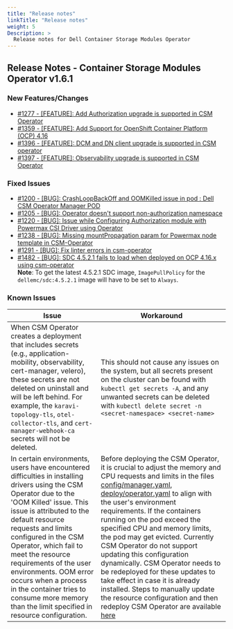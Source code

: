 ```yaml
---
title: "Release notes"
linkTitle: "Release notes"
weight: 5
Description: >
  Release notes for Dell Container Storage Modules Operator
---
```


## Release Notes - Container Storage Modules Operator v1.6.1












### New Features/Changes

- [#1277 - [FEATURE]: Add Authorization upgrade is supported in CSM Operator](https://github.com/dell/csm/issues/1277)
- [#1359 - [FEATURE]: Add Support for OpenShift Container Platform (OCP) 4.16 ](https://github.com/dell/csm/issues/1359)
- [#1396 - [FEATURE]: DCM and DN client upgrade is supported in CSM operator ](https://github.com/dell/csm/issues/1396)
- [#1397 - [FEATURE]: Observability upgrade is supported in CSM Operator](https://github.com/dell/csm/issues/1397)

### Fixed Issues

- [#1200 - [BUG]: CrashLoopBackOff and OOMKilled issue in pod : Dell CSM Operator Manager POD](https://github.com/dell/csm/issues/1200)
- [#1205 - [BUG]: Operator doesn't support non-authorization namespace](https://github.com/dell/csm/issues/1205)
- [#1220 - [BUG]: Issue while Configuring Authorization module with Powermax CSI Driver using Operator](https://github.com/dell/csm/issues/1220)
- [#1238 - [BUG]: Missing mountPropagation param for Powermax node template in CSM-Operator](https://github.com/dell/csm/issues/1238)
- [#1291 - [BUG]: Fix linter errors in csm-operator](https://github.com/dell/csm/issues/1291)
- [#1482 - [BUG]: SDC 4.5.2.1 fails to load when deployed on OCP 4.16.x using csm-operator](https://github.com/dell/csm/issues/1482)
<br>**Note**: To get the latest 4.5.2.1 SDC image, `ImagePullPolicy` for the `dellemc/sdc:4.5.2.1` image will have to be set to `Always`.

### Known Issues
| Issue | Workaround |
|-------|------------|
| When CSM Operator creates a deployment that includes secrets (e.g., application-mobility, observability, cert-manager, velero), these secrets are not deleted on uninstall and will be left behind. For example, the `karavi-topology-tls`, `otel-collector-tls`, and `cert-manager-webhook-ca` secrets will not be deleted. | This should not cause any issues on the system, but all secrets present on the cluster can be found with `kubectl get secrets -A`, and any unwanted secrets can be deleted with `kubectl delete secret -n <secret-namespace> <secret-name>`|
| In certain environments, users have encountered difficulties in installing drivers using the CSM Operator due to the 'OOM Killed' issue. This issue is attributed to the default resource requests and limits configured in the CSM Operator, which fail to meet the resource requirements of the user environments. OOM error occurs when a process in the container tries to consume more memory than the limit specified in resource configuration.| Before deploying the CSM Operator, it is crucial to adjust the memory and CPU requests and limits in the files [config/manager.yaml](https://github.com/dell/csm-operator/blob/main/config/manager/manager.yaml#L100), [deploy/operator.yaml](https://github.com/dell/csm-operator/blob/main/deploy/operator.yaml#L1330) to align with the user's environment requirements. If the containers running on the pod exceed the specified CPU and memory limits, the pod may get evicted. Currently CSM Operator do not support updating this configuration dynamically. CSM Operator needs to be redeployed for these updates to take effect in case it is already installed. Steps to manually update the resource configuration and then redeploy CSM Operator are available [here](https://dell.github.io/csm-docs/docs/deployment/csmoperator/#installation)|

